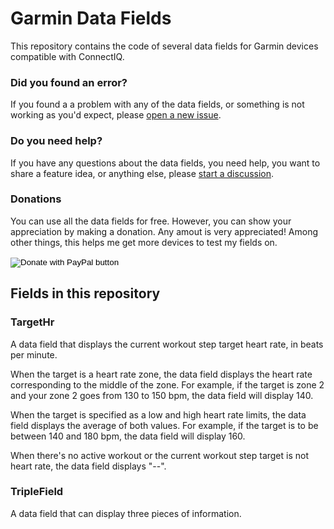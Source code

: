# Garmin Data Fields
This repository contains the code of several data fields for Garmin devices compatible with ConnectIQ.

### Did you found an error?
If you found a a problem with any of the data fields, or something is not working as you'd expect, please [open a new issue](https://github.com/ferranpujolcamins/GarminDataFields/issues/new/choose).

### Do you need help?
If you have any questions about the data fields, you need help, you want to share a feature idea, or anything else, please [start a discussion](https://github.com/ferranpujolcamins/GarminDataFields/discussions/new).

### Donations
You can use all the data fields for free. However, you can show your appreciation by making a donation. Any amout is very appreciated! Among other things, this helps me get more devices to test my fields on.

<form action="https://www.paypal.com/donate" method="post" target="_top">
<input type="hidden" name="business" value="SNYLYZW7C6NMQ" />
<input type="hidden" name="no_recurring" value="0" />
<input type="hidden" name="item_name" value="I really appreciate your contribution! I'm glad you found my work useful." />
<input type="hidden" name="currency_code" value="EUR" />
<input type="image" src="https://www.paypalobjects.com/en_US/i/btn/btn_donate_SM.gif" border="0" name="submit" title="PayPal - The safer, easier way to pay online!" alt="Donate with PayPal button" />
<img alt="" border="0" src="https://www.paypal.com/en_ES/i/scr/pixel.gif" width="1" height="1" />
</form>

## Fields in this repository
### TargetHr
A data field that displays the current workout step target heart rate, in beats per minute.

When the target is a heart rate zone, the data field displays the heart rate corresponding to the middle of the zone.
For example, if the target is zone 2 and your zone 2 goes from 130 to 150 bpm, the data field will display 140.

When the target is specified as a low and high heart rate limits, the data field displays the average of both values.
For example, if the target is to be between 140 and 180 bpm, the data field will display 160.

When there's no active workout or the current workout step target is not heart rate, the data field displays "--".

### TripleField
A data field that can display three pieces of information.
